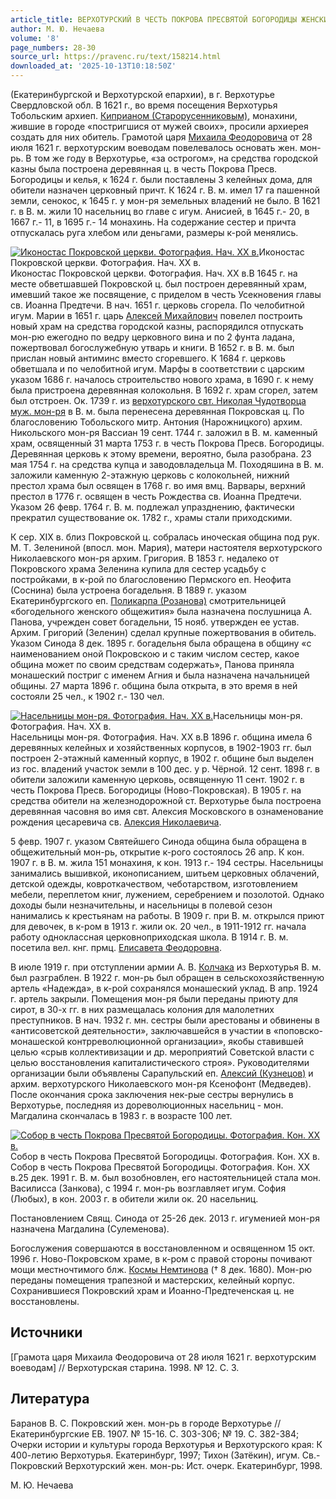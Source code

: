 ```yaml
---
article_title: ВЕРХОТУРСКИЙ В ЧЕСТЬ ПОКРОВА ПРЕСВЯТОЙ БОГОРОДИЦЫ ЖЕНСКИЙ МОНАСТЫРЬ
author: М. Ю. Нечаева
volume: '8'
page_numbers: 28-30
source_url: https://pravenc.ru/text/158214.html
downloaded_at: '2025-10-13T10:18:50Z'
---
```


(Екатеринбургской и Верхотурской епархии), в г. Верхотурье Свердловской обл. В 1621 г., во время посещения Верхотурья Тобольским архиеп. [Киприаном (Старорусенниковым)](<https://pravenc.ru/text/Киприаном (Старорусенниковым).html>), монахини, жившие в городе «постригшися от мужей своих», просили архиерея создать для них обитель. Грамотой царя [Михаила Феодоровича](<https://pravenc.ru/text/МИХАИЛ ФЕОДОРОВИЧ.html>) от 28 июля 1621 г. верхотурским воеводам повелевалось основать жен. мон-рь. В том же году в Верхотурье, «за острогом», на средства городской казны была построена деревянная ц. в честь Покрова Пресв. Богородицы и келья, к 1624 г. были поставлены 3 келейных дома, для обители назначен церковный причт. К 1624 г. В. м. имел 17 га пашенной земли, сенокос, к 1645 г. у мон-ря земельных владений не было. В 1621 г. в В. м. жили 10 насельниц во главе с игум. Анисией, в 1645 г.- 20, в 1667 г.- 11, в 1695 г.- 14 монахинь. На содержание сестер и причта отпускалась руга хлебом или деньгами, размеры к-рой менялись.

[![Иконостас Покровской церкви. Фотография. Нач. XX в.](https://pravenc.ru/data/571/464/1234/i200.jpg "Кликните для увеличения картинки")](https://pravenc.ru/data/571/464/1234/i400.jpg)Иконостас Покровской церкви. Фотография. Нач. XX в.  
Иконостас Покровской церкви. Фотография. Нач. XX в.В 1645 г. на месте обветшавшей Покровской ц. был построен деревянный храм, имевший такое же посвящение, с приделом в честь Усекновения главы св. Иоанна Предтечи. В нач. 1651 г. церковь сгорела. По челобитной игум. Марии в 1651 г. царь [Алексей Михайлович](<https://pravenc.ru/text/Алексей Михайлович.html>) повелел построить новый храм на средства городской казны, распорядился отпускать мон-рю ежегодно по ведру церковного вина и по 2 фунта ладана, пожертвовал богослужебную утварь и книги. В 1652 г. в В. м. был прислан новый антиминс вместо сгоревшего. К 1684 г. церковь обветшала и по челобитной игум. Марфы в соответствии с царским указом 1686 г. началось строительство нового храма, в 1690 г. к нему была пристроена деревянная колокольня. В 1692 г. храм сгорел, затем был отстроен. Ок. 1739 г. из [верхотурского свт. Николая Чудотворца муж. мон-ря](<https://pravenc.ru/text/верхотурского свт  Николая Чудотворца муж  мон-ря.html>) в В. м. была перенесена деревянная Покровская ц. По благословению Тобольского митр. Антония (Нарожницкого) архим. Никольского мон-ря Вассиан 19 сент. 1744 г. заложил в В. м. каменный храм, освященный 31 марта 1753 г. в честь Покрова Пресв. Богородицы. Деревянная церковь к этому времени, вероятно, была разобрана. 23 мая 1754 г. на средства купца и заводовладельца М. Походяшина в В. м. заложили каменную 2-этажную церковь с колокольней, нижний престол храма был освящен в 1768 г. во имя вмц. Варвары, верхний престол в 1776 г. освящен в честь Рождества св. Иоанна Предтечи. Указом 26 февр. 1764 г. В. м. подлежал упразднению, фактически прекратил существование ок. 1782 г., храмы стали приходскими.

К сер. XIX в. близ Покровской ц. собралась иноческая община под рук. М. Т. Зелениной (впосл. мон. Мария), матери настоятеля верхотурского Николаевского мон-ря архим. Григория. В 1853 г. недалеко от Покровского храма Зеленина купила для сестер усадьбу с постройками, в к-рой по благословению Пермского еп. Неофита (Соснина) была устроена богадельня. В 1889 г. указом Екатеринбургского еп. [Поликарпа (Розанова)](<https://pravenc.ru/text/Поликарпа (Розанова).html>) смотрительницей «богодельного женского общежития» была назначена послушница А. Панова, учрежден совет богадельни, 15 нояб. утвержден ее устав. Архим. Григорий (Зеленин) сделал крупные пожертвования в обитель. Указом Синода 8 дек. 1895 г. богадельня была обращена в общину «с наименованием оной Покровскою и с таким числом сестер, какое община может по своим средствам содержать», Панова приняла монашеский постриг с именем Агния и была назначена начальницей общины. 27 марта 1896 г. община была открыта, в это время в ней состояли 25 чел., к 1902 г.- 130 чел.

[![Насельницы мон-ря. Фотография. Нач. XX в.](https://pravenc.ru/data/515/464/1234/i200.jpg "Кликните для увеличения картинки")](https://pravenc.ru/data/515/464/1234/i400.jpg)Насельницы мон-ря. Фотография. Нач. XX в.  
Насельницы мон-ря. Фотография. Нач. XX в.В 1896 г. община имела 6 деревянных келейных и хозяйственных корпусов, в 1902-1903 гг. был построен 2-этажный каменный корпус, в 1902 г. общине был выделен из гос. владений участок земли в 100 дес. у р. Чёрной. 12 сент. 1898 г. в обители заложили каменную церковь, освященную 11 сент. 1902 г. в честь Покрова Пресв. Богородицы (Ново-Покровская). В 1905 г. на средства обители на железнодорожной ст. Верхотурье была построена деревянная часовня во имя свт. Алексия Московского в ознаменование рождения цесаревича св. [Алексия Николаевича](https://pravenc.ru/text/АЛЕКСИЙ.html).

5 февр. 1907 г. указом Святейшего Синода община была обращена в общежительный мон-рь, открытие к-рого состоялось 26 апр. К кон. 1907 г. в В. м. жила 151 монахиня, к кон. 1913 г.- 194 сестры. Насельницы занимались вышивкой, иконописанием, шитьем церковных облачений, детской одежды, ковроткачеством, чеботарством, изготовлением мебели, переплетом книг, лужением, серебрением и позолотой. Однако доходы были незначительны, и насельницы в полевой сезон нанимались к крестьянам на работы. В 1909 г. при В. м. открылся приют для девочек, в к-ром в 1913 г. жили ок. 20 чел., в 1911-1912 гг. начала работу одноклассная церковноприходская школа. В 1914 г. В. м. посетила вел. кнг. прмц. [Елисавета Феодоровна](<https://pravenc.ru/text/Елисавета Феодоровна.html>).

В июле 1919 г. при отступлении армии А. В. [Колчака](https://pravenc.ru/text/Колчака.html) из Верхотурья В. м. был разграблен. В 1922 г. мон-рь был обращен в сельскохозяйственную артель «Надежда», в к-рой сохранялся монашеский уклад. В апр. 1924 г. артель закрыли. Помещения мон-ря были переданы приюту для сирот, в 30-х гг. в них размещалась колония для малолетних преступников. В нач. 1932 г. мн. сестры были арестованы и обвинены в «антисоветской деятельности», заключавшейся в участии в «поповско-монашеской контрреволюционной организации», якобы ставившей целью «срыв коллективизации и др. мероприятий Советской власти с целью восстановления капиталистического строя». Руководителями организации были объявлены Сарапульский еп. [Алексий (Кузнецов)](<https://pravenc.ru/text/Алексий (Кузнецов).html>) и архим. верхотурского Николаевского мон-ря Ксенофонт (Медведев). После окончания срока заключения нек-рые сестры вернулись в Верхотурье, последняя из дореволюционных насельниц - мон. Магдалина скончалась в 1983 г. в возрасте 100 лет.

[![Собор в честь Покрова Пресвятой Богородицы. Фотография. Кон. XX в.](https://pravenc.ru/data/575/464/1234/i200.jpg "Кликните для увеличения картинки")](https://pravenc.ru/data/575/464/1234/i400.jpg)Собор в честь Покрова Пресвятой Богородицы. Фотография. Кон. XX в.  
Собор в честь Покрова Пресвятой Богородицы. Фотография. Кон. XX в.25 дек. 1991 г. В. м. был возобновлен, его настоятельницей стала мон. Василисса (Занкова), с 1994 г. мон-рь возглавляет игум. София (Любых), в кон. 2003 г. в обители жили ок. 20 насельниц.

Постановлением Свящ. Синода от 25-26 дек. 2013 г. игуменией мон-ря назначена Магдалина (Сулеменова).

Богослужения совершаются в восстановленном и освященном 15 окт. 1996 г. Ново-Покровском храме, в к-ром с правой стороны почивают мощи местночтимого блж. [Космы Немтинова](<https://pravenc.ru/text/Космы Немтинова.html>) († 8 дек. 1680). Мон-рю переданы помещения трапезной и мастерских, келейный корпус. Сохранившиеся Покровский храм и Иоанно-Предтеченская ц. не восстановлены.

## Источники

[Грамота царя Михаила Феодоровича от 28 июля 1621 г. верхотурским воеводам] // Верхотурская старина. 1998. № 12. С. 3.

## Литература

Баранов В. С. Покровский жен. мон-рь в городе Верхотурье // Екатеринбургские ЕВ. 1907. № 15-16. С. 303-306; № 19. С. 382-384; Очерки истории и культуры города Верхотурья и Верхотурского края: К 400-летию Верхотурья. Екатеринбург, 1997; Тихон (Затёкин), игум. Св.-Покровский Верхотурский жен. мон-рь: Ист. очерк. Екатеринбург, 1998.

М. Ю. Нечаева
